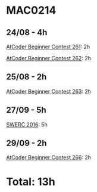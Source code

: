 # MAC0214

## 24/08 - 4h

[AtCoder Beginner Contest 261](https://atcoder.jp/contests/abc261): 2h

[AtCoder Beginner Contest 262](https://atcoder.jp/contests/abc262): 2h

## 25/08 - 2h

[AtCoder Beginner Contest 263](https://atcoder.jp/contests/abc263): 2h

## 27/09 - 5h

[SWERC 2016](https://codeforces.com/gym/101174): 5h

## 29/09 - 2h
[AtCoder Beginner Contest 266](https://atcoder.jp/contests/abc266): 2h

# Total: 13h
